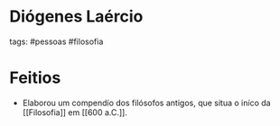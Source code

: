 # Diógenes Laércio
tags: #pessoas #filosofia 

# Feitios
- Elaborou um compendío dos filósofos antigos, que situa o iníco da [[Filosofia]] em [[600 a.C.]].